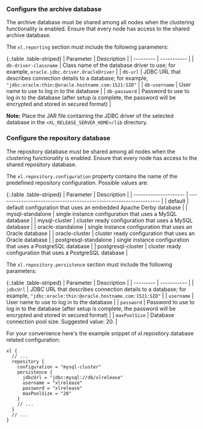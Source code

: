 ### Configure the archive database

The archive database must be shared among all nodes when the clustering functionality is enabled. Ensure that every node has access to the shared archive database.

The `xl.reporting` section must include the following parameters:

{:.table .table-striped}
| Parameter | Description |
| --------- | ----------- |
| `db-driver-classname` | Class name of the database driver to use; for example, `oracle.jdbc.driver.OracleDriver` |
| `db-url` | JDBC URL that describes connection details to a database; for example, `"jdbc:oracle:thin:@oracle.hostname.com:1521:SID"` |
| `db-username` | User name to use to log in to the database |
| `db-password` | Password to use to log in to the database (after setup is complete, the password will be encrypted and stored in secured format) |

**Note:** Place the JAR file containing the JDBC driver of the selected database in the `<XL_RELEASE_SERVER_HOME>/lib` directory.

### Configure the repository database

The repository database must be shared among all nodes when the clustering functionality is enabled.
Ensure that every node has access to the shared repository database.

The `xl.repository.configuration` property contains the name of the predefined repository configuration.
Possible values are:

{:.table .table-striped}
| Parameter             | Description                                                        |
| --------------------- | ------------------------------------------------------------------ |
| default               | default configuration that uses an embedded Apache Derby database  |
| mysql-standalone      | single instance configuration that uses a MySQL database           |
| mysql-cluster         | cluster ready configuration that uses a MySQL database             |
| oracle-standalone     | single instance configuration that uses an Oracle database         |
| oracle-cluster        | cluster ready configuration that uses an Oracle database           |
| postgresql-standalone | single instance configuration that uses a PostgreSQL database      |
| postgresql-cluster    | cluster ready configuration that uses a PostgreSQL database        |


The `xl.repository.persistence` section must include the following parameters:

{:.table .table-striped}
| Parameter     | Description |
| ---------     | ----------- |
| `jdbcUrl`     | JDBC URL that describes connection details to a database; for example, `"jdbc:oracle:thin:@oracle.hostname.com:1521:SID"` |
| `username`    | User name to use to log in to the database |
| `password`    | Password to use to log in to the database (after setup is complete, the password will be encrypted and stored in secured format) |
| `maxPoolSize` | Database connection pool size. Suggested value: 20. |


For your convenience here's the example snippet of xl.repository database related configuration:

    xl {
      // ...
      repository {
        configuration = "mysql-cluster"
        persistence {
          jdbcUrl = "jdbc:mysql://db/xlrelease"
          username = "xlrelease"
          password = "xlrelease"
          maxPoolSize = "20"
        }
        // ...
      }
      // ...
    }

